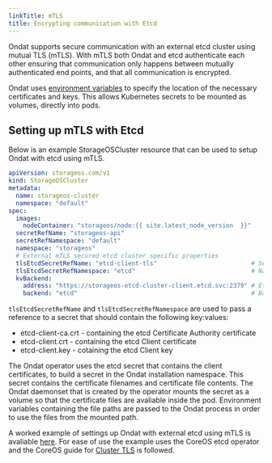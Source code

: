 ```yaml
---
linkTitle: mTLS
title: Encrypting communication with Etcd
---
```



Ondat supports secure communication with an external etcd cluster using
mutual TLS (mTLS). With mTLS both Ondat and etcd authenticate each other
ensuring that communication only happens between mutually authenticated end
points, and that all communication is encrypted.

Ondat uses [environment variables](/docs/reference/envvars) to specify the
location of the necessary certificates and keys. This allows Kubernetes secrets
to be mounted as volumes, directly into pods.

## Setting up mTLS with Etcd

Below is an example StorageOSCluster resource that can be used to setup
Ondat with etcd using mTLS.

```yaml
apiVersion: storageos.com/v1
kind: StorageOSCluster
metadata:
  name: storageos-cluster
  namespace: "default"
spec:
  images:
    nodeContainer: "storageos/node:{{ site.latest_node_version  }}"
  secretRefName: "storageos-api"
  secretRefNamespace: "default"
  namespace: "storageos"
  # External mTLS secured etcd cluster specific properties
  tlsEtcdSecretRefName: "etcd-client-tls"                          # Secret containing etcd client certificates
  tlsEtcdSecretRefNamespace: "etcd"                                # Namespace of the client certificates secret
  kvBackend:
    address: "https://storageos-etcd-cluster-client.etcd.svc:2379" # Etcd client service address.
    backend: "etcd"                                                # Backend type
```

`tlsEtcdSecretRefName` and `tlsEtcdSecretRefNamespace` are used to pass a
reference to a secret that should contain the following key:values:
* etcd-client-ca.crt - containing the etcd Certificate Authority certificate
* etcd-client.crt - containing the etcd Client certificate
* etcd-client.key - cotaining the etcd Client key

The Ondat operator uses the etcd secret that contains the client
certificates, to build a secret in the Ondat installation namespace. This
secret contains the certificate filenames and certificate file contents. The
Ondat daemonset that is created by the operator mounts the secret as a
volume so that the certificate files are avaliable inside the pod. Environment
variables containing the file paths are passed to the Ondat process in
order to use the files from the mounted path.

A worked example of settings up Ondat with external etcd using mTLS is avaliable
[here](https://github.com/storageos/deploy/tree/master/k8s/deploy-storageos/etcd-helpers/etcd-operator-example-with-tls).
For ease of use the example uses the CoreOS etcd operator and the CoreOS guide
for [Cluster
TLS](https://github.com/coreos/etcd-operator/blob/master/doc/user/cluster_tls.md)
is followed.
